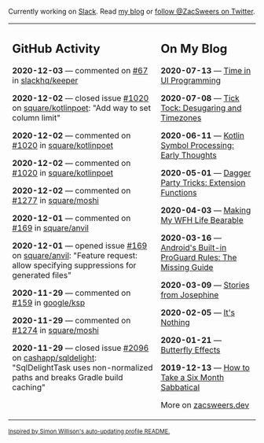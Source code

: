Currently working on [Slack](https://slack.com/). Read [my blog](https://zacsweers.dev/) or [follow @ZacSweers on Twitter](https://twitter.com/ZacSweers).

<table><tr><td valign="top" width="60%">

## GitHub Activity
<!-- githubActivity starts -->
**2020-12-03** — commented on [#67](https://github.com/slackhq/keeper/issues/67#issuecomment-738297036) in [slackhq/keeper](https://api.github.com/repos/slackhq/keeper)

**2020-12-02** — closed issue [#1020](https://api.github.com/repos/square/kotlinpoet/issues/1020) on [square/kotlinpoet](https://api.github.com/repos/square/kotlinpoet): "Add way to set column limit"

**2020-12-02** — commented on [#1020](https://github.com/square/kotlinpoet/issues/1020#issuecomment-737549050) in [square/kotlinpoet](https://api.github.com/repos/square/kotlinpoet)

**2020-12-02** — commented on [#1020](https://github.com/square/kotlinpoet/issues/1020#issuecomment-737083352) in [square/kotlinpoet](https://api.github.com/repos/square/kotlinpoet)

**2020-12-02** — commented on [#1277](https://github.com/square/moshi/issues/1277#issuecomment-737069169) in [square/moshi](https://api.github.com/repos/square/moshi)

**2020-12-01** — commented on [#169](https://github.com/square/anvil/issues/169#issuecomment-736716439) in [square/anvil](https://api.github.com/repos/square/anvil)

**2020-12-01** — opened issue [#169](https://api.github.com/repos/square/anvil/issues/169) on [square/anvil](https://api.github.com/repos/square/anvil): "Feature request: allow specifying suppressions for generated files"

**2020-11-29** — commented on [#159](https://github.com/google/ksp/issues/159#issuecomment-735470764) in [google/ksp](https://api.github.com/repos/google/ksp)

**2020-11-29** — commented on [#1274](https://github.com/square/moshi/issues/1274#issuecomment-735418304) in [square/moshi](https://api.github.com/repos/square/moshi)

**2020-11-29** — closed issue [#2096](https://api.github.com/repos/cashapp/sqldelight/issues/2096) on [cashapp/sqldelight](https://api.github.com/repos/cashapp/sqldelight): "SqlDelightTask uses non-normalized paths and breaks Gradle build caching"
<!-- githubActivity ends -->
</td><td valign="top" width="40%">

## On My Blog
<!-- blog starts -->
**2020-07-13** — [Time in UI Programming](https://www.zacsweers.dev/time-in-ui/)

**2020-07-08** — [Tick Tock: Desugaring and Timezones](https://www.zacsweers.dev/ticktock-desugaring-timezones/)

**2020-06-11** — [Kotlin Symbol Processing: Early Thoughts](https://www.zacsweers.dev/kotlin-symbol-processor-early-thoughts/)

**2020-05-01** — [Dagger Party Tricks: Extension Functions](https://www.zacsweers.dev/dagger-party-tricks-extension-functions/)

**2020-04-03** — [Making My WFH Life Bearable](https://www.zacsweers.dev/making-wfh-life-bearable/)

**2020-03-16** — [Android's Built-in ProGuard Rules: The Missing Guide](https://www.zacsweers.dev/android-proguard-rules/)

**2020-03-09** — [Stories from Josephine](https://www.zacsweers.dev/stories-from-josephine/)

**2020-02-05** — [It's Nothing](https://www.zacsweers.dev/its-nothing/)

**2020-01-21** — [Butterfly Effects](https://www.zacsweers.dev/butterfly-effects/)

**2019-12-13** — [How to Take a Six Month Sabbatical](https://www.zacsweers.dev/how-to-take-a-six-month-sabbatical/)
<!-- blog ends -->
More on [zacsweers.dev](https://zacsweers.dev/)
</td></tr></table>

<sub><a href="https://simonwillison.net/2020/Jul/10/self-updating-profile-readme/">Inspired by Simon Willison's auto-updating profile README.</a></sub>